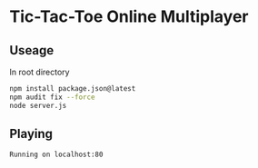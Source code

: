 # Tic-Tac-Toe Online Multiplayer

## Useage

In root directory 

```bash
npm install package.json@latest
npm audit fix --force
node server.js
```

## Playing

```
Running on localhost:80
```
